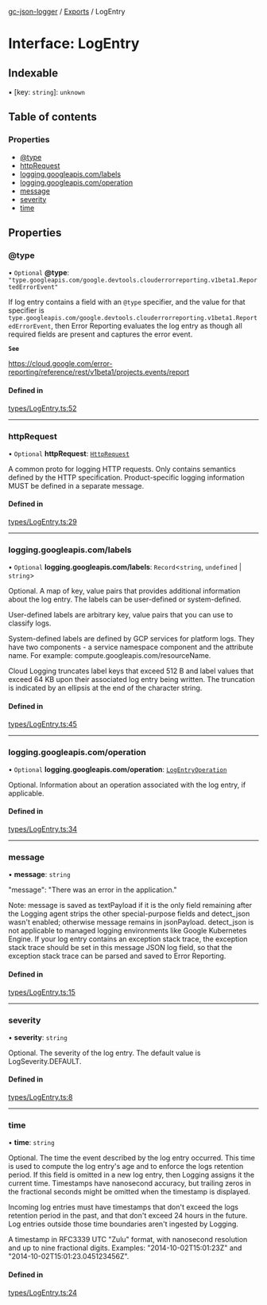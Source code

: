 [gc-json-logger](../README.md) / [Exports](../modules.md) / LogEntry

# Interface: LogEntry

## Indexable

▪ [key: `string`]: `unknown`

## Table of contents

### Properties

- [@type](LogEntry.md#@type)
- [httpRequest](LogEntry.md#httprequest)
- [logging.googleapis.com/labels](LogEntry.md#logging.googleapis.com/labels)
- [logging.googleapis.com/operation](LogEntry.md#logging.googleapis.com/operation)
- [message](LogEntry.md#message)
- [severity](LogEntry.md#severity)
- [time](LogEntry.md#time)

## Properties

### @type

• `Optional` **@type**: ``"type.googleapis.com/google.devtools.clouderrorreporting.v1beta1.ReportedErrorEvent"``

If log entry contains a field with an `@type` specifier, and the value for that specifier is `type.googleapis.com/google.devtools.clouderrorreporting.v1beta1.ReportedErrorEvent`, then Error Reporting evaluates the log entry as though all required fields are present and captures the error event.

**`See`**

https://cloud.google.com/error-reporting/reference/rest/v1beta1/projects.events/report

#### Defined in

[types/LogEntry.ts:52](https://github.com/igrek8/gc-json-logger/blob/998314d/src/types/LogEntry.ts#L52)

___

### httpRequest

• `Optional` **httpRequest**: [`HttpRequest`](HttpRequest.md)

A common proto for logging HTTP requests. Only contains semantics defined by the HTTP specification. Product-specific logging information MUST be defined in a separate message.

#### Defined in

[types/LogEntry.ts:29](https://github.com/igrek8/gc-json-logger/blob/998314d/src/types/LogEntry.ts#L29)

___

### logging.googleapis.com/labels

• `Optional` **logging.googleapis.com/labels**: `Record`<`string`, `undefined` \| `string`\>

Optional. A map of key, value pairs that provides additional information about the log entry. The labels can be user-defined or system-defined.

User-defined labels are arbitrary key, value pairs that you can use to classify logs.

System-defined labels are defined by GCP services for platform logs. They have two components - a service namespace component and the attribute name. For example: compute.googleapis.com/resourceName.

Cloud Logging truncates label keys that exceed 512 B and label values that exceed 64 KB upon their associated log entry being written. The truncation is indicated by an ellipsis at the end of the character string.

#### Defined in

[types/LogEntry.ts:45](https://github.com/igrek8/gc-json-logger/blob/998314d/src/types/LogEntry.ts#L45)

___

### logging.googleapis.com/operation

• `Optional` **logging.googleapis.com/operation**: [`LogEntryOperation`](LogEntryOperation.md)

Optional. Information about an operation associated with the log entry, if applicable.

#### Defined in

[types/LogEntry.ts:34](https://github.com/igrek8/gc-json-logger/blob/998314d/src/types/LogEntry.ts#L34)

___

### message

• **message**: `string`

"message": "There was an error in the application."

Note: message is saved as textPayload if it is the only field remaining after the Logging agent strips the other special-purpose fields and detect_json wasn't enabled; otherwise message remains in jsonPayload. detect_json is not applicable to managed logging environments like Google Kubernetes Engine. If your log entry contains an exception stack trace, the exception stack trace should be set in this message JSON log field, so that the exception stack trace can be parsed and saved to Error Reporting.

#### Defined in

[types/LogEntry.ts:15](https://github.com/igrek8/gc-json-logger/blob/998314d/src/types/LogEntry.ts#L15)

___

### severity

• **severity**: `string`

Optional. The severity of the log entry. The default value is LogSeverity.DEFAULT.

#### Defined in

[types/LogEntry.ts:8](https://github.com/igrek8/gc-json-logger/blob/998314d/src/types/LogEntry.ts#L8)

___

### time

• **time**: `string`

Optional. The time the event described by the log entry occurred. This time is used to compute the log entry's age and to enforce the logs retention period. If this field is omitted in a new log entry, then Logging assigns it the current time. Timestamps have nanosecond accuracy, but trailing zeros in the fractional seconds might be omitted when the timestamp is displayed.

Incoming log entries must have timestamps that don't exceed the logs retention period in the past, and that don't exceed 24 hours in the future. Log entries outside those time boundaries aren't ingested by Logging.

A timestamp in RFC3339 UTC "Zulu" format, with nanosecond resolution and up to nine fractional digits. Examples: "2014-10-02T15:01:23Z" and "2014-10-02T15:01:23.045123456Z".

#### Defined in

[types/LogEntry.ts:24](https://github.com/igrek8/gc-json-logger/blob/998314d/src/types/LogEntry.ts#L24)

